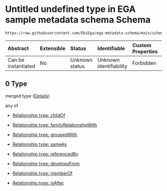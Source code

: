 # Untitled undefined type in EGA sample metadata schema Schema

```txt
https://raw.githubusercontent.com/EbiEga/ega-metadata-schema/main/schemas/EGA.sample.json#/properties/sampleRelationships/items/allOf/1/anyOf/2/allOf/0
```



| Abstract            | Extensible | Status         | Identifiable            | Custom Properties | Additional Properties | Access Restrictions | Defined In                                                                   |
| :------------------ | :--------- | :------------- | :---------------------- | :---------------- | :-------------------- | :------------------ | :--------------------------------------------------------------------------- |
| Can be instantiated | No         | Unknown status | Unknown identifiability | Forbidden         | Allowed               | none                | [EGA.sample.json\*](../../../schemas/EGA.sample.json "open original schema") |

## 0 Type

merged type ([Details](ega-10-properties-sample-relationships-items-allof-relationship-constraints-for-a-sample-anyof-relationships-of-external-accessions-and-urls-optional-ones-allof-0.md))

any of

*   [Relationship type: childOf](ega-4-definitions-relationship-type-childof.md "check type definition")

*   [Relationship type: familyRelationshipWith](ega-4-definitions-relationship-type-familyrelationshipwith.md "check type definition")

*   [Relationship type: groupedWith](ega-4-definitions-relationship-type-groupedwith.md "check type definition")

*   [Relationship type: sameAs](ega-4-definitions-relationship-type-sameas.md "check type definition")

*   [Relationship type: referencedBy](ega-4-definitions-relationship-type-referencedby.md "check type definition")

*   [Relationship type: developsFrom](ega-4-definitions-relationship-type-developsfrom.md "check type definition")

*   [Relationship type: memberOf](ega-4-definitions-relationship-type-memberof.md "check type definition")

*   [Relationship type: isAfter](ega-4-definitions-relationship-type-isafter.md "check type definition")
